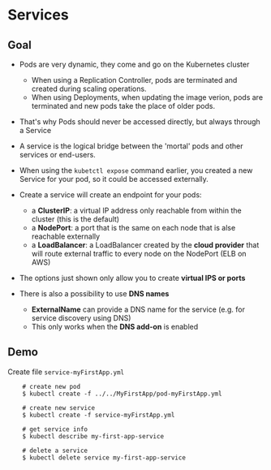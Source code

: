 # Services

## Goal
-   Pods are very dynamic, they come and go on the Kubernetes cluster
    -   When using a Replication Controller, pods are terminated and created during scaling operations.
    -   When using Deployments, when updating the image verion, pods are terminated and new pods take the place of older pods.

- That's why Pods should never be accessed directly, but always through a Service
- A service is the logical bridge between the 'mortal' pods and other services or end-users.
- When using the `kubetctl expose` command earlier, you created a new Service for your pod, so it could be accessed externally.
- Create a service will create an endpoint for your pods:
  - a <b>ClusterIP</b>: a virtual IP address only reachable from within the cluster (this is the default)
  - a <b>NodePort</b>: a port that is the same on each node that is alse reachable externally
  - a <b>LoadBalancer</b>: a LoadBalancer created by the <b>cloud provider</b> that will route external traffic to every node on the NodePort (ELB on AWS)
- The options just shown only allow you to create <b>virtual IPS or ports</b>
- There is also a possibility to use <b>DNS names</b>
  - <b>ExternalName</b> can provide a DNS name for the service (e.g. for service discovery using DNS)
  - This only works when the <b>DNS add-on</b> is enabled

## Demo
Create file `service-myFirstApp.yml`

```terminal
    # create new pod
    $ kubectl create -f ../../MyFirstApp/pod-myFirstApp.yml

    # create new service
    $ kubectl create -f service-myFirstApp.yml

    # get service info
    $ kubectl describe my-first-app-service

    # delete a service
    $ kubectl delete service my-first-app-service
```